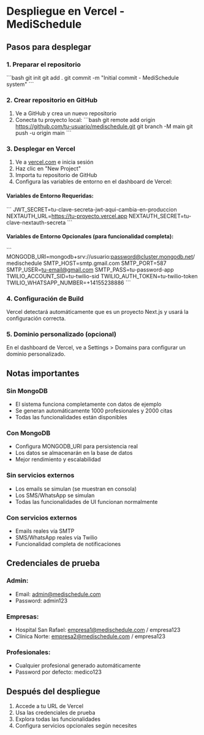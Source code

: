 # Despliegue en Vercel - MediSchedule

## Pasos para desplegar

### 1. Preparar el repositorio
\`\`\`bash
git init
git add .
git commit -m "Initial commit - MediSchedule system"
\`\`\`

### 2. Crear repositorio en GitHub
1. Ve a GitHub y crea un nuevo repositorio
2. Conecta tu proyecto local:
\`\`\`bash
git remote add origin https://github.com/tu-usuario/medischedule.git
git branch -M main
git push -u origin main
\`\`\`

### 3. Desplegar en Vercel
1. Ve a [vercel.com](https://vercel.com) e inicia sesión
2. Haz clic en "New Project"
3. Importa tu repositorio de GitHub
4. Configura las variables de entorno en el dashboard de Vercel:

#### Variables de Entorno Requeridas:
\`\`\`
JWT_SECRET=tu-clave-secreta-jwt-aqui-cambia-en-produccion
NEXTAUTH_URL=https://tu-proyecto.vercel.app
NEXTAUTH_SECRET=tu-clave-nextauth-secreta
\`\`\`

#### Variables de Entorno Opcionales (para funcionalidad completa):
\`\`\`
MONGODB_URI=mongodb+srv://usuario:password@cluster.mongodb.net/medischedule
SMTP_HOST=smtp.gmail.com
SMTP_PORT=587
SMTP_USER=tu-email@gmail.com
SMTP_PASS=tu-password-app
TWILIO_ACCOUNT_SID=tu-twilio-sid
TWILIO_AUTH_TOKEN=tu-twilio-token
TWILIO_WHATSAPP_NUMBER=+14155238886
\`\`\`

### 4. Configuración de Build
Vercel detectará automáticamente que es un proyecto Next.js y usará la configuración correcta.

### 5. Dominio personalizado (opcional)
En el dashboard de Vercel, ve a Settings > Domains para configurar un dominio personalizado.

## Notas importantes

### Sin MongoDB
- El sistema funciona completamente con datos de ejemplo
- Se generan automáticamente 1000 profesionales y 2000 citas
- Todas las funcionalidades están disponibles

### Con MongoDB
- Configura MONGODB_URI para persistencia real
- Los datos se almacenarán en la base de datos
- Mejor rendimiento y escalabilidad

### Sin servicios externos
- Los emails se simulan (se muestran en consola)
- Los SMS/WhatsApp se simulan
- Todas las funcionalidades de UI funcionan normalmente

### Con servicios externos
- Emails reales vía SMTP
- SMS/WhatsApp reales vía Twilio
- Funcionalidad completa de notificaciones

## Credenciales de prueba

### Admin:
- Email: admin@medischedule.com
- Password: admin123

### Empresas:
- Hospital San Rafael: empresa1@medischedule.com / empresa123
- Clínica Norte: empresa2@medischedule.com / empresa123

### Profesionales:
- Cualquier profesional generado automáticamente
- Password por defecto: medico123

## Después del despliegue
1. Accede a tu URL de Vercel
2. Usa las credenciales de prueba
3. Explora todas las funcionalidades
4. Configura servicios opcionales según necesites
